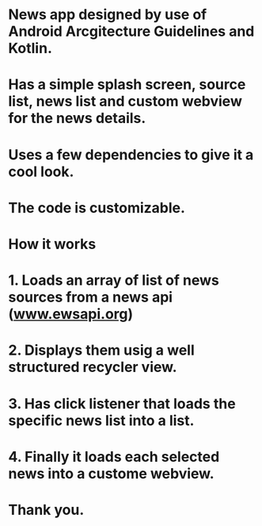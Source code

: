 # News app designed by use of Android Arcgitecture Guidelines and Kotlin. 
# Has a simple splash screen, source list, news list and custom webview for the news details.
# Uses a few dependencies to give it a cool look.
# The code is customizable.
# How it works
#  1. Loads an array of list of news sources from a news api (www.ewsapi.org)
#  2. Displays them usig a well structured recycler view.
#  3. Has click listener that loads the specific news list into a list.
#  4. Finally it loads each selected news into a custome webview.
#
#
#
#
# Thank you.
#
